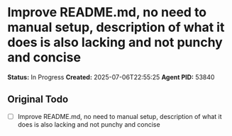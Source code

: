 # Improve README.md, no need to manual setup, description of what it does is also lacking and not punchy and concise

**Status:** In Progress
**Created:** 2025-07-06T22:55:25
**Agent PID:** 53840

## Original Todo
- [ ] Improve README.md, no need to manual setup, description of what it does is also lacking and not punchy and concise